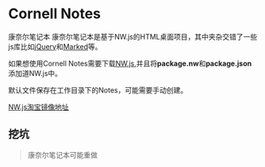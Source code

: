 # Cornell Notes
康奈尔笔记本
康奈尔笔记本是基于NW.js的HTML桌面项目，其中夹杂交错了一些js库比如[jQuery](https://jquery.com/)和[Marked](https://github.com/markedjs/marked)等。

如果想使用Cornell Notes需要下载[NW.js](https://nwjs.io/),并且将**package.nw**和**package.json**添加道NW.js中。

默认文件保存在工作目录下的Notes，可能需要手动创建。

[NW.js淘宝镜像地址](http://npm.taobao.org/mirrors/nwjs/)

## 挖坑 

> 康奈尔笔记本可能重做
